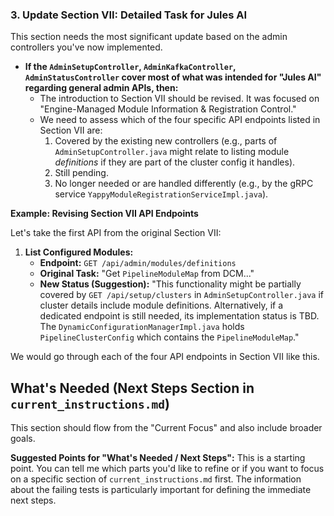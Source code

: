 

### 3. Update Section VII: Detailed Task for Jules AI

This section needs the most significant update based on the admin controllers you've now implemented.

* **If the `AdminSetupController`, `AdminKafkaController`, `AdminStatusController` cover most of what was intended for "Jules AI" regarding general admin APIs, then:**
    * The introduction to Section VII should be revised. It was focused on "Engine-Managed Module Information & Registration Control."
    * We need to assess which of the four specific API endpoints listed in Section VII are:
        1.  Covered by the existing new controllers (e.g., parts of `AdminSetupController.java` might relate to listing module *definitions* if they are part of the cluster config it handles).
        2.  Still pending.
        3.  No longer needed or are handled differently (e.g., by the gRPC service `YappyModuleRegistrationServiceImpl.java`).

**Example: Revising Section VII API Endpoints**

Let's take the first API from the original Section VII:

1.  **List Configured Modules:**
    * **Endpoint:** `GET /api/admin/modules/definitions`
    * **Original Task:** "Get `PipelineModuleMap` from DCM..."
    * **New Status (Suggestion):** "This functionality might be partially covered by `GET /api/setup/clusters` in `AdminSetupController.java` if cluster details include module definitions. Alternatively, if a dedicated endpoint is still needed, its implementation status is TBD. The `DynamicConfigurationManagerImpl.java` holds `PipelineClusterConfig` which contains the `PipelineModuleMap`."

We would go through each of the four API endpoints in Section VII like this.

## What's Needed (Next Steps Section in `current_instructions.md`)

This section should flow from the "Current Focus" and also include broader goals.

**Suggested Points for "What's Needed / Next Steps":**
This is a starting point. You can tell me which parts you'd like to refine or if you want to focus on a specific section of `current_instructions.md` first. The information about the failing tests is particularly important for defining the immediate next steps.